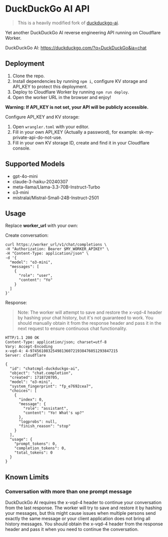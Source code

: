 # DuckDuckGo AI API

> This is a heavily modified fork of [duckduckgo-ai](https://github.com/anhao/duckduckgo-ai).

Yet another DuckDuckGo AI reverse engineering API running on Cloudflare Worker.

DuckDuckGo AI: https://duckduckgo.com/?q=DuckDuckGo&ia=chat

## Deployment

1. Clone the repo.
2. Install dependencies by running `npm i`, configure KV storage and API_KEY to protect this deployment.
3. Deploy to Cloudflare Worker by running `npm run deploy`.
4. Open the worker URL in the browser and enjoy!

**Warning: If API_KEY is not set, your API will be publicly accessible.**

Configure API_KEY and KV storage:
1. Open `wrangler.toml` with your editor.
2. Fill in your own API_KEY (Actually a password), for example: sk-my-private-api-do-not-use.
3. Fill in your own KV storage ID, create and find it in your Cloudflare console.

## Supported Models

- gpt-4o-mini
- claude-3-haiku-20240307
- meta-llama/Llama-3.3-70B-Instruct-Turbo
- o3-mini
- mistralai/Mistral-Small-24B-Instruct-2501

## Usage

Replace **worker_url** with your own:

Create conversation:
```shell
curl https://worker_url/v1/chat/completions \
-H "Authorization: Bearer $MY_WORKER_APIKEY" \
-H "Content-Type: application/json" \
-d '{
  "model": "o3-mini",
  "messages": [
    {
      "role": "user",
      "content": "Yo"
    }
  ]
}'
```

Response:
> Note: The worker will attempt to save and restore the x-vqd-4 header by hashing your chat history, but it's not guaranteed to work.
> You should manually obtain it from the response header and pass it in the next request to ensure continuous chat functionality.

```HTTP
HTTP/1.1 200 OK
Content-Type: application/json; charset=utf-8
Vary: Accept-Encoding
x-vqd-4: 4-974561083254981360721938476051293847215
Server: cloudflare

{
  "id": "chatcmpl-duckduckgo-ai",
  "object": "chat.completion",
  "created": 1718720705,
  "model": "o3-mini",
  "system_fingerprint": "fp_e7692cea7",
  "choices": [
    {
      "index": 0,
      "message": {
        "role": "assistant",
        "content": "Yo! What's up?"
      },
      "logprobs": null,
      "finish_reason": "stop"
    }
  ],
  "usage": {
    "prompt_tokens": 0,
    "completion_tokens": 0,
    "total_tokens": 0
  }
}
```

## Known Limits

### Conversation with more than one prompt message

DuckDuckGo AI requires the x-vqd-4 header to continue your conversation from the last response. The worker will try to save and restore it by hashing your messages, but this might cause issues when multiple persons send exactly the same message or your client application does not bring all history messages.
You should obtain the x-vqd-4 header from the response header and pass it when you need to continue the conversation.